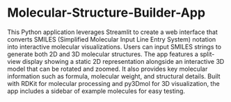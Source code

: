 # Molecular-Structure-Builder-App
This Python application leverages Streamlit to create a web interface that converts SMILES (Simplified Molecular Input Line Entry System) notation into interactive molecular visualizations. Users can input SMILES strings to generate both 2D and 3D molecular structures. The app features a split-view display showing a static 2D representation alongside an interactive 3D model that can be rotated and zoomed. It also provides key molecular information such as formula, molecular weight, and structural details. Built with RDKit for molecular processing and py3Dmol for 3D visualization, the app includes a sidebar of example molecules for easy testing.
